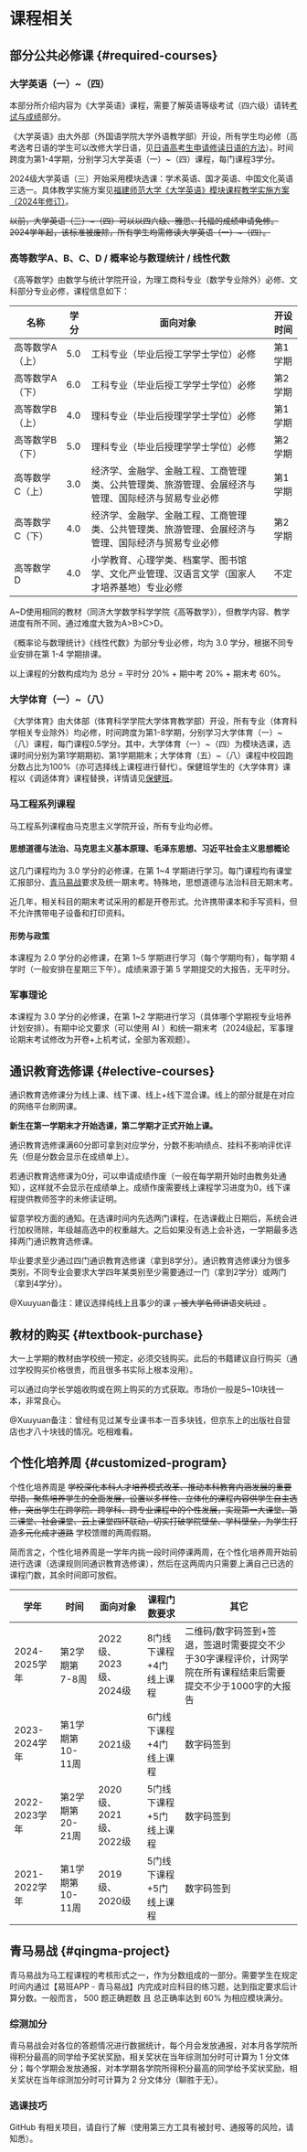 # 课程相关

## 部分公共必修课 {#required-courses}

### 大学英语（一）\~（四）

本部分所介绍内容为《大学英语》课程，需要了解英语等级考试（四六级）请转[考试与成绩](./exam.md#english-tests)部分。

《大学英语》由大外部（外国语学院大学外语教学部）开设，所有学生均必修（高考选考日语的学生可以改修大学日语，见[日语高考生申请修读日语的方法](../study/exam.md#japanese-courses)）。时间跨度为第1-4学期，分别学习大学英语（一）\~（四）课程，每门课程3学分。

2024级大学英语（三）开始采用模块选课：学术英语、国才英语、中国文化英语 三选一。具体教学实施方案见[福建师范大学《大学英语》模块课程教学实施方案（2024年修订）](https://cfl.fjnu.edu.cn/07/11/c8474a395025/page.htm)。

~~以前，大学英语（三）\~（四）可以以四六级、雅思、托福的成绩申请免修。2024学年起，该标准被废除，所有学生均需修读大学英语（一）\~（四）。~~

### 高等数学A、B、C、D / 概率论与数理统计 / 线性代数

《高等数学》由数学与统计学院开设，为理工商科专业（数学专业除外）必修、文科部分专业必修，课程信息如下：

| 名称 | 学分 | 面向对象 | 开设时间 |
| --- | --- | --- | --- |
| 高等数学A（上） | 5.0 | 工科专业（毕业后授工学学士学位）必修 | 第1学期 |
| 高等数学A（下） | 6.0 | 工科专业（毕业后授工学学士学位）必修 | 第2学期 |
| 高等数学B（上） | 4.0 | 理科专业（毕业后授理学学士学位）必修 | 第1学期 |
| 高等数学B（下） | 5.0 | 理科专业（毕业后授理学学士学位）必修 | 第2学期 |
| 高等数学C（上） | 3.0 | 经济学、金融学、金融工程、工商管理类、公共管理类、旅游管理、会展经济与管理、国际经济与贸易专业必修 | 第1学期 |
| 高等数学C（下） | 4.0 | 经济学、金融学、金融工程、工商管理类、公共管理类、旅游管理、会展经济与管理、国际经济与贸易专业必修 | 第2学期 |
| 高等数学D | 4.0 | 小学教育、心理学类、档案学、图书馆学、文化产业管理、汉语言文学（国家人才培养基地）专业必修 | 不定 |

A\~D使用相同的教材（同济大学数学科学学院《高等数学》），但教学内容、教学进度有所不同，通过难度大致为A>B>C>D。

《概率论与数理统计》《线性代数》为部分专业必修，均为 3.0 学分，根据不同专业安排在第 1-4 学期排课。

以上课程的分数构成均为 总分 = 平时分 20% + 期中考 20% + 期末考 60%。

### 大学体育（一）\~（八）

《大学体育》由大体部（体育科学学院大学体育教学部）开设，所有专业（体育科学相关专业除外）均必修，时间跨度为第1-8学期，分别学习大学体育（一）\~（八）课程，每门课程0.5学分。其中，大学体育（一）\~（四）为模块选课，选课时间分别为第1学期期初、第1学期期末；大学体育（五）\~（八）课程中校园跑分数占比为100%（亦可选择线上课程进行替代）。保健班学生的《大学体育》课程以《调适体育》课程替换，详情请见[保健班](../study/exam#health-class)。

### 马工程系列课程

马工程系列课程由马克思主义学院开设，所有专业均必修。

#### 思想道德与法治、马克思主义基本原理、毛泽东思想、习近平社会主义思想概论

这几门课程均为 3.0 学分的必修课，在第 1\~4 学期进行学习。每门课程均有课堂汇报部分、[青马易战](./choose.md#qingma-project)要求及统一期末考。特殊地，思想道德与法治科目无期末考。

近几年，相关科目的期末考试采用的都是开卷形式。允许携带课本和手写资料，但不允许携带电子设备和打印资料。

#### 形势与政策

本课程为 2.0 学分的必修课，在第 1\~5 学期进行学习（每个学期均有），每学期 4 学时（一般安排在星期三下午）。成绩来源于第 5 学期提交的大报告，无平时分。

### 军事理论

本课程为 3.0 学分的必修课，在第 1\~2 学期进行学习（具体哪个学期视专业培养计划安排）。有期中论文要求（可以使用 AI ）和统一期末考（2024级起，军事理论期末考试修改为开卷+上机考试，全部为客观题）。

## 通识教育选修课 {#elective-courses}

通识教育选修课分为线上课、线下课、线上+线下混合课。线上的部分就是在对应的网络平台刷网课。

**新生在第一学期末才开始选课，第二学期才正式开始上课。**

通识教育选修课满60分即可拿到对应学分，分数不影响绩点、挂科不影响评优评先（但是分数会显示在成绩单上）。

若通识教育选修课为0分，可以申请成绩作废（一般在每学期开始时由教务处通知），这样就不会显示在成绩单上。成绩作废需要线上课程学习进度为0，线下课程提供教师签字的未修读证明。

留意学校方面的通知。在选课时间内先选两门课程，在选课截止日期后，系统会进行加权筛除，年级越高选中的权重越大。之后如果没有选上会补选，一学期最多选择两门通识教育选修课。

毕业要求至少通过四门通识教育选修课（拿到8学分）。通识教育选修课分为很多类别，不同专业会要求大学四年某类别至少需要通过一门（拿到2学分）或两门（拿到4学分）。

@Xuuyuan备注：建议选择纯线上且事少的课 ~~，被大学名师讲语文坑过~~ 。

## 教材的购买 {#textbook-purchase}

大一上学期的教材由学校统一预定，必须交钱购买。此后的书籍建议自行购买（通过学校购买价格很贵，而且很多书实际上根本没用）。

可以通过向学长学姐收购或在网上购买的方式获取。市场价一般是5~10块钱一本，非常良心。

@Xuuyuan备注：曾经有见过某专业课书本一百多块钱，但京东上的出版社自营店也才八十块钱的情况。吃相难看。

## 个性化培养周 {#customized-program}

个性化培养周是 ~~学校深化本科人才培养模式改革、推动本科教育内涵发展的重要举措，聚焦培养学生的全面发展，设置以多样性、立体化的课程内容供学生自主选修，突出学生在跨学院、跨学科、跨专业课程中的个性发展，实现第一大课堂、第二课堂、社会课堂、云上课堂四环联动，切实打破学院壁垒、学科壁垒，为学生打造多元化成才道路~~ 学校馈赠的两周假期。

简而言之，个性化培养周是一学年内挑一段时间停课两周，在个性化培养周开始前进行选课（选课规则同通识教育选修课），然后在这两周内只需要上满自己已选的课程门数，其余时间即可放假。

| 学年 | 时间 | 面向对象 | 课程门数要求 | 其它 |
| --- | --- | --- | --- | --- |
| 2024-2025学年 | 第2学期第7-8周 | 2022级、2023级、2024级 | 8门线下课程+4门线上课程 | 二维码/数字码签到+签退，签退时需要提交不少于30字课程评价，计网学院在所有课程结束后需要提交不少于1000字的大报告 |
| 2023-2024学年 | 第1学期第10-11周 | 2021级 | 6门线下课程+4门线上课程 | 数字码签到 |
| 2022-2023学年 | 第2学期第20-21周 | 2020级、2021级、2022级 | 5门线下课程+5门线上课程 | 数字码签到 |
| 2021-2022学年 | 第1学期第10-11周 | 2019级、2020级 | 5门线下课程+5门线上课程 | 数字码签到 |

## 青马易战 {#qingma-project}

青马易战为马工程课程的考核形式之一，作为分数组成的一部分。需要学生在规定时间内通过【易班APP - 青马易战】内完成对应科目的练习题，达到指定要求后计算分数。一般而言， 500 题正确题数 且 总正确率达到 60% 为相应模块满分。

### 综测加分

青马易战会对各位的答题情况进行数据统计，每个月会发放通报，对本月各学院所得积分最高的同学给予奖状奖励，相关奖状在当年综测加分时可计算为 1 分文体分；每个学期会发放通报，对本学期各学院所得积分最高的同学给予奖状奖励，相关奖状在当年综测加分时可计算为 2 分文体分（聊胜于无）。

### 逃课技巧

GitHub 有相关项目，请自行了解（使用第三方工具有被封号、通报等的风险，请知悉）。
